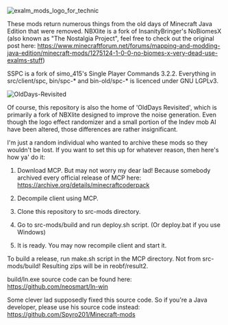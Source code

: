 ![exalm_mods_logo_for_technic](https://github.com/JohnCartoonist/OldDays-NBXlite-SpawnHuman-SPC-SSP-src/assets/86744606/b36e6cbc-c118-49a3-99e1-582b0377ea66)

These mods return numerous things from the old days of Minecraft Java Edition that were removed.
NBXlite is a fork of InsanityBringer's NoBiomesX
(also known as "The Nostalgia Project", feel free to check out the original post here: https://www.minecraftforum.net/forums/mapping-and-modding-java-edition/minecraft-mods/1275124-1-0-0-no-biomes-x-very-dead-use-exalms-stuff)

SSPC is a fork of simo_415's Single Player Commands 3.2.2.
Everything in src/client/spc, bin/spc-* and bin-old/spc-* is licenced under GNU LGPLv3.


![OldDays-Revisited](https://github.com/JohnCartoonist/OldDays-NBXlite-SpawnHuman-SPC-SSP-src/assets/86744606/3851d16f-f69b-4b4c-b80f-a309f1b146e5)

Of course, this repository is also the home of 'OldDays Revisited', which is primarily a fork of NBXlite designed to improve the noise generation. Even though the logo effect randomizer and a small portion of the Indev mob AI have been altered, those differences are rather insignificant.



I'm just a random individual who wanted to archive these mods so they wouldn't be lost. If you want to set this up for whatever reason, then here's how ya' do it:


1. Download MCP. But may not worry my dear lad! Because somebody archived every official release of MCP here: https://archive.org/details/minecraftcoderpack

2. Decompile client using MCP.

3. Clone this repository to src-mods directory.

4. Go to src-mods/build and run deploy.sh script. (Or deploy.bat if you use Windows)

5. It is ready. You may now recompile client and start it.


To build a release, run make.sh script in the MCP directory. Not from src-mods/build! Resulting zips will be in reobf/result2.

build/ln.exe source code can be found here: https://github.com/neosmart/ln-win

Some clever lad supposedly fixed this source code. So if you're a Java developer, please use his source code instead: https://github.com/Spyro201/Minecraft-mods
